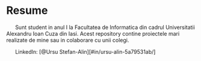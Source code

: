 # Resume

&nbsp; &nbsp; &nbsp; Sunt student in anul I la Facultatea de Informatica din cadrul Universitatii Alexandru Ioan Cuza din Iasi. Acest repository contine proiectele mari realizate de mine sau in colaborare cu unii colegi. 

&nbsp; &nbsp; &nbsp; LinkedIn: [@Ursu Stefan-Alin][#in/ursu-alin-5a79531ab/]
